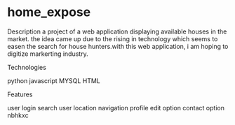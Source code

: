 # home_expose
Description
a project of a web application displaying available houses in the market. the idea came up due to the rising in technology which seems to easen the search for house hunters.with this web application, i am hoping to digitize markerting industry.

Technologies

python
javascript
MYSQL
HTML

Features

user login
search 
user location navigation
profile edit option
contact option
 nbhkxc

